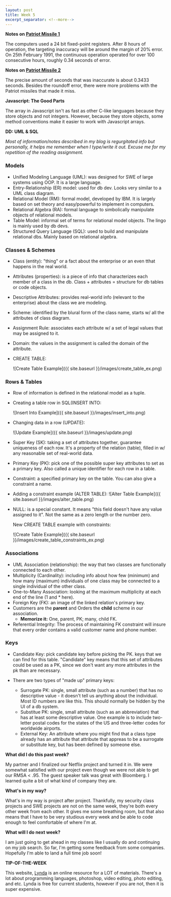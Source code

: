 ```yaml
---
layout: post
title: Week 5
excerpt_separator: <!--more-->
---
```


<!--more-->

**Notes on [Patriot Missile 1](http://course1.winona.edu/ppaulson/Spring2013/MIS362/Assignments/Assignment04/patriot_bug.pdf)**

The computers used a 24 bit fixed-point registers. After 8 hours of operation, the targeting inaccuracy will be around the margin of 20% error. On 25th February 1991, the continuous operation operated for over 100 consecutive hours, roughly 0.34 seconds of error. 

**Notes on [Patriot Missile 2](http://www.ual.es/~plopez/docencia/itis/patriot.htm)**

The precise amount of seconds that was inaccurate is about 0.3433 seconds. Besides the roundoff error, there were more problems with the Patriot missiles that made it miss. 

**Javascript: The Good Parts**

The array in Javascript isn't as fast as other C-like languages because they store objects and not integers. However, because they store objects, some method conventions make it easier to work with Javascript arrays.



**DD: UML & SQL**

*Most of information/notes described in my blog is regurgitated info but personally, it helps me remember when I type/write it out. Excuse me for my repetition of the reading assignment.*

### Models
* Unified Modeling Language (UML): was designed for SWE of large systems using OOP. It is a large language. 
* Entry-Relationship (ER) model: used for db dev. Looks very similar to a UML class diagram.
* Relational Model (RM): formal model, developed by IBM. It is largely based on set theory and easy/powerful to implement in computers. 
* Relational Algebra (RA): formal language to simbolically manipulate objects of relational models. 
* Table Model: informal set of terms for relational model objects. The lingo is mainly used by db devs. 
* Structured Query Language (SQL):  used to build and manipulate relational dbs. Mainly based on relational algebra.

### Classes & Schemes
* Class (entity): "thing" or a fact about the enterprise or an even tthat happens in the real world. 
* Attributes (properties): is a piece of info that characterizes each member of a class in the db. Class + attributes = structure for db tables or code objects. 
* Descriptive Attributes: provides real-world info (relevant to the enterprise) about the class we are modeling. 
* Scheme: identified by the blural form of the class name, starts w/ all the attributes of class diagram. 
* Assignment Rule: associates each attribute w/ a set of legal values that may be assigned to it. 
* Domain: the values in the assignment is called the domain of the attribute. 
* CREATE TABLE: 

	![Create Table Example]({{ site.baseurl }}/images/create_table_ex.png)

### Rows & Tables
* Row of information is defined in the relational model as a tuple. 
* Creating a table row in SQL(INSERT INTO: 

	![Insert Into Example]({{ site.baseurl }}/images/insert_into.png)

* Changing data in a row (UPDATE): 

	![Update Example]({{ site.baseurl }}/images/update.png)

* Super Key (SK): taking a set of attributes together, guarantee uniqueness of each row. It's a property of the relation (table), filled in w/ any reasonable set of real-world data.
* Primary Key (PK): pick one of the possible super key attributes to set as a primary key. Also called a unique identifier for each row in a table. 
* Constraint: a specified primary key on the table. You can also give a constraint a name. 

* Adding a constraint example (ALTER TABLE): 
	![Alter Table Example]({{ site.baseurl }}/images/alter_table.png)

* NULL: is a special constant. It means "this field doesn't have any value assigned to it". Not the same as a zero length or the number zero.

	New CREATE TABLE example with constraints:

	![Create Table Example]({{ site.baseurl }}/images/create_table_constraints_ex.png)

### Associations
* UML Association (relationship): the way that two classes are functionally connected to each other. 
* Multiplicity (Cardinality): including info about how few (minimum) and how many (maximum) individuals of one class may be connected to a single individual of the other class. 
* One-to-Many Association: looking at the maximum multiplicity at each end of the line (1 and * here).
* Foreign Key (FK): an image of the linked relation's primary key. 
* Customers are the **parent** and Orders the **child** scheme in our association. 
	* **Memorize it:** One, parent, PK; many, child FK. 
* Referential Integrity: The process of maintaining FK constraint will insure that every order contains a valid customer name and phone number.

### Keys
* Candidate Key: pick candidate key before picking the PK. keys that we can find for this table. "Candidate" key means that this set of attributes could be used as a PK, since we don't want any more attributes in the pk than are necessary. 

* There are two types of "made up" primary keys:
	* Surrogate PK: single, small attribute (such as a number) that has no descriptive value - it doesn't tell us anything about the individual. Most ID numbers are like this. This should normally be hidden by the UI of a db system.
	* Substitue PK: single, small attribute (such as an abbreviation) that has at least some descriptive value. One example is to include two-letter postal codes for the states of the US and three-letter codes for worldwide airports. 
	* External Key: An attribute where you might find that a class type already has an attribute that attribute that appreas to be a surrogate or substitute key, but has been defined by someone else. 

**What did I do this past week?**

My partner and I finalized our Netflix project and turned it in. We were somewhat satisfied with our project even though we were not able to get our RMSA < .95. The guest speaker talk was great with Bloomberg. I learned quite a bit of what kind of company they are. 

**What's in my way?**

What's in my way is project after project. Thankfully, my security class projects and SWE projects are not on the same week, they're both every other week from each other. It gives me some breathing room, but that also means that I have to be very studious every week and be able to code enough to feel comfortable of where I'm at. 

**What will I do next week?**

I am just going to get ahead in my classes like I usually do and continuing on my job search. So far, I'm getting some feedback from some companies. Hopefully I'm able to land a full time job soon!

**TIP-OF-THE-WEEK**

This website, [Lynda](https://www.lynda.com/) is an online resource for a LOT of materials. There's a lot about programming languages, photoshop, video editing, photo editing, and etc. Lynda is free for current students, however if you are not, then it is super expensive. 
